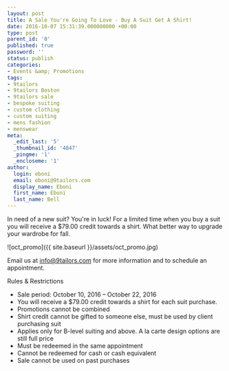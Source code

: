 ```yaml
---
layout: post
title: A Sale You're Going To Love - Buy A Suit Get A Shirt!
date: 2016-10-07 15:31:39.000000000 +00:00
type: post
parent_id: '0'
published: true
password: ''
status: publish
categories:
- Events &amp; Promotions
tags:
- 9tailors
- 9tailors Boston
- 9tailors sale
- bespoke suiting
- custom clothing
- custom suiting
- mens fashion
- menswear
meta:
  _edit_last: '5'
  _thumbnail_id: '4847'
  _pingme: '1'
  _encloseme: '1'
author:
  login: eboni
  email: eboni@9tailors.com
  display_name: Eboni
  first_name: Eboni
  last_name: Bell
---
```

In need of a new suit? You're in luck! For a limited time when you buy a suit you will receive a $79.00 credit towards a shirt. What better way to upgrade your wardrobe for fall.

![oct_promo]({{ site.baseurl }}/assets/oct_promo.jpg)

Email us at info@9tailors.com for more information and to schedule an appointment.

Rules & Restrictions

*   Sale period: October 10, 2016 – October 22, 2016
*   You will receive a $79.00 credit towards a shirt for each suit purchase.
*   Promotions cannot be combined
*   Shirt credit cannot be gifted to someone else, must be used by client purchasing suit
*   Applies only for B-level suiting and above. A la carte design options are still full price
*   Must be redeemed in the same appointment
*   Cannot be redeemed for cash or cash equivalent
*   Sale cannot be used on past purchases